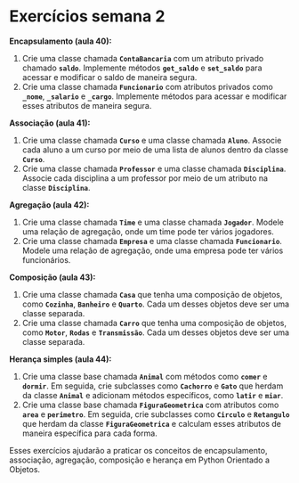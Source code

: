 # Exercícios semana 2

**Encapsulamento (aula 40):**

1. Crie uma classe chamada **`ContaBancaria`** com um atributo privado chamado **`saldo`**. Implemente métodos **`get_saldo`** e **`set_saldo`** para acessar e modificar o saldo de maneira segura.
2. Crie uma classe chamada **`Funcionario`** com atributos privados como **`_nome`**, **`_salario`** e **`_cargo`**. Implemente métodos para acessar e modificar esses atributos de maneira segura.

**Associação (aula 41):**

1. Crie uma classe chamada **`Curso`** e uma classe chamada **`Aluno`**. Associe cada aluno a um curso por meio de uma lista de alunos dentro da classe **`Curso`**.
2. Crie uma classe chamada **`Professor`** e uma classe chamada **`Disciplina`**. Associe cada disciplina a um professor por meio de um atributo na classe **`Disciplina`**.

**Agregação (aula 42):**

1. Crie uma classe chamada **`Time`** e uma classe chamada **`Jogador`**. Modele uma relação de agregação, onde um time pode ter vários jogadores.
2. Crie uma classe chamada **`Empresa`** e uma classe chamada **`Funcionario`**. Modele uma relação de agregação, onde uma empresa pode ter vários funcionários.

**Composição (aula 43):**

1. Crie uma classe chamada **`Casa`** que tenha uma composição de objetos, como **`Cozinha`**, **`Banheiro`** e **`Quarto`**. Cada um desses objetos deve ser uma classe separada.
2. Crie uma classe chamada **`Carro`** que tenha uma composição de objetos, como **`Motor`**, **`Rodas`** e **`Transmissão`**. Cada um desses objetos deve ser uma classe separada.

**Herança simples (aula 44):**

1. Crie uma classe base chamada **`Animal`** com métodos como **`comer`** e **`dormir`**. Em seguida, crie subclasses como **`Cachorro`** e **`Gato`** que herdam da classe **`Animal`** e adicionam métodos específicos, como **`latir`** e **`miar`**.
2. Crie uma classe base chamada **`FiguraGeometrica`** com atributos como **`area`** e **`perimetro`**. Em seguida, crie subclasses como **`Circulo`** e **`Retangulo`** que herdam da classe **`FiguraGeometrica`** e calculam esses atributos de maneira específica para cada forma.

Esses exercícios ajudarão a praticar os conceitos de encapsulamento, associação, agregação, composição e herança em Python Orientado a Objetos.
